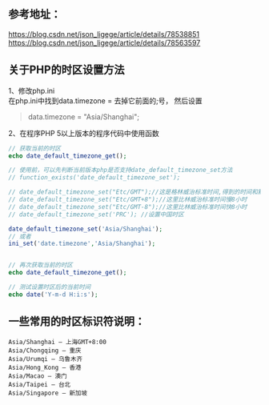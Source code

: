 

参考地址：  
-----------
https://blog.csdn.net/json_ligege/article/details/78538851  
https://blog.csdn.net/json_ligege/article/details/78563597  



关于PHP的时区设置方法
--------------
1、修改php.ini  
在php.ini中找到data.timezone = 去掉它前面的;号，
然后设置
> data.timezone = "Asia/Shanghai";   


2、在程序PHP 5以上版本的程序代码中使用函数  
```php
// 获取当前的时区
echo date_default_timezone_get();

// 使用前，可以先判断当前版本php是否支持date_default_timezone_set方法
// function_exists('date_default_timezone_set');

// date_default_timezone_set("Etc/GMT");//这是格林威治标准时间,得到的时间和默认时区是一样的
// date_default_timezone_set("Etc/GMT+8");//这里比林威治标准时间慢8小时
// date_default_timezone_set("Etc/GMT-8");//这里比林威治标准时间快8小时
// date_default_timezone_set('PRC'); //设置中国时区

date_default_timezone_set('Asia/Shanghai');
// 或者
ini_set('date.timezone','Asia/Shanghai');


// 再次获取当前的时区
echo date_default_timezone_get();

// 测试设置时区后的当前时间
echo date('Y-m-d H:i:s');
```


一些常用的时区标识符说明：
-------------
```
Asia/Shanghai – 上海GMT+8:00
Asia/Chongqing – 重庆
Asia/Urumqi – 乌鲁木齐
Asia/Hong_Kong – 香港
Asia/Macao – 澳门
Asia/Taipei – 台北
Asia/Singapore – 新加坡
```










